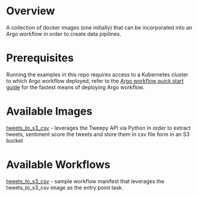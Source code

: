 # Overview

A collection of docker images (one initially) that can be incorporated into an Argo workflow in order to create data pipilines.

# Prerequisites

Running the examples in this repo requires access to a Kubernetes cluster to which Argo workflow deployed, refer to the [Argo workflow quick start guide](https://argoproj.github.io/argo-workflows/quick-start/) for the fastest means of deploying Argo workflow.

# Available Images

[tweets_to_s3_csv](https://github.com/chrisadkin/Argo-Data-Pipeline-Gallery/blob/main/docker_images/tweets_to_s3_csv/README.md) - leverages the Tweepy API via Python in order to extract tweets, sentiment score the tweets and store them in csv file form in an S3 bucket

# Available Workflows

[tweets_to_s3_csv](https://github.com/chrisadkin/Argo-Data-Pipeline-Gallery/tree/main/workflows/tweets_to_s3_csv) - sample workflow manifest that leverages the tweets_to_s3_csv image as the entry point task.

